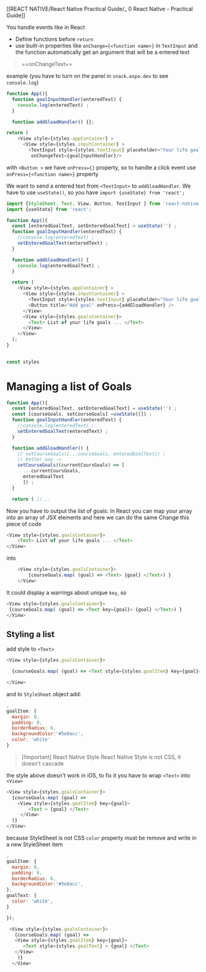 [[REACT NATIVE/React Native Practical Guide/_ 0 React Native - Practical Guide]]

You handle events like in React
- Define functions before `return`
- use built-in properties like `onChange={<function name>}` in `TextInput` and the function automatically get an argument that will be a entered text 
> ==onChangeText==

example (you have to turn on the panel in `snack.expo.dev` to see `console.log`)
```js
function App(){
  function goalInputHandler(enteredText) {
    console.log(enteredText) ;
  }

  function addGloadHandler() {};

return (
    <View style={styles.appContainer} >
      <View style={styles.inputContainer} >
        <TextInput style={styles.textInput} placeholder="Your life goals!"
         onChangeText={goalInputHandler}/>
```

with `<Button >` we have `onPress={}` property, so to handle a click event use `onPress={<function name>}` property

We want to send a entered text from `<TextInput>` to `addGloadHandler`. We have to use `useState()`, so you have
`import {useState} from 'react';`

```js
import {StyleSheet, Text, View, Button, TextInput } from 'react-native';
import {useState} from 'react';

function App(){
  const [enteredGoalText, setEnteredGoalText] = useState('') ;
  function goalInputHandler(enteredText) {
    //console.log(enteredText) ;
    setEnteredGoalText(enteredText) ;
  }

  function addGloadHandler() {
    console.log(enteredGoalText) ;
  }

  return (
    <View style={styles.appContainer} >
      <View style={styles.inputContainer} >
        <TextInput style={styles.textInput} placeholder="Your life goals!"     onChangeText={goalInputHandler}/>
        <Button title="Add goal" onPress={addGloadHandler} />
      </View>
      <View style={styles.goalsContainer}>
        <Text> List of your life goals ... </Text>
      </View>
    </View>
  );
}
 

const styles
```


# Managing a list of Goals

```js
function App(){
  const [enteredGoalText, setEnteredGoalText] = useState('') ;
  const [courseGoals, setCourseGoals] =useState([]) ;
  function goalInputHandler(enteredText) {
    //console.log(enteredText) ;
    setEnteredGoalText(enteredText) ;
  }

  function addGloadHandler() {
    // setCourseGoals([...courseGoals, enteredGoalText]) ;
    // better way ->
    setCourseGoals((currentCoursGoals) => [
      ...currentCoursGoals,
      enteredGoalText
      ]) ;
  }

  return ( //...
```

Now you have to output the list of goals:
In React you can map your array into an array of  JSX elements
and here we can do the same
Change this piece of code
```js
<View style={styles.goalsContainer}>
    <Text> List of your life goals ... </Text>
</View>
```
into
```js
    <View style={styles.goalsContainer}>
        {courseGoals.map( (goal) => <Text> {goal} </Text>) }
    </View>
```

It could display a warrings about unique `key`, so
```js
<View style={styles.goalsContainer}>
 {courseGoals.map( (goal) => <Text key={goal}> {goal} </Text>) }
</View>
```

## Styling a list
add style to `<Text>`
```js
<View style={styles.goalsContainer}>

  {courseGoals.map( (goal) => <Text style={styles.goalItem} key={goal}> {goal} </Text>) }

</View>
```

and to `StyleSheet` object add:
```js
,
goalItem: {
  margin: 8,
  padding: 8,
  borderRadius: 6,
  backgroundColor:'#5e0acc',
  color: 'white'
}
```

> [!important] React Native Style 
> React Native Style is not CSS, it doesn't cascade

the style above doesn't work in iOS, to fix it you have to wrap `<Text>` into `<View>`
```js
<View style={styles.goalsContainer}>
  {courseGoals.map( (goal) =>
    <View style={styles.goalItem} key={goal}>
        <Text > {goal} </Text>
     </View>
  )}
</View>
```
because StyleSheet is not CSS `color` property must be remove and write in a new StyleSheet item

```js
,
goalItem: {
  margin: 8,
  padding: 8,
  borderRadius: 6,
  backgroundColor:'#5e0acc',
},
goalText: {
  color: 'white',
}

});
```

```js
 <View style={styles.goalsContainer}>
   {courseGoals.map( (goal) =>
   <View style={styles.goalItem} key={goal}>
      <Text style={styles.goalText} > {goal} </Text>
   </View>
    )}
  </View>
```








